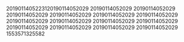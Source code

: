 2019011405223120190114052029
20190114052029
20190114052029
20190114052029
20190114052029
20190114052029
20190114052029
20190114052029
20190114052029
20190114052029
20190114052029
20190114052029
20190114052029
20190114052029
20190114052029
1553571325582